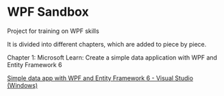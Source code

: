 # WPF Sandbox

Project for training on WPF skills

It is divided into different chapters, which are added to piece by piece.

Chapter 1: Microsoft Learn: Create a simple data application with WPF and Entity Framework 6

[Simple data app with WPF and Entity Framework 6 - Visual Studio (Windows)](https://learn.microsoft.com/en-us/visualstudio/data-tools/create-a-simple-data-application-with-wpf-and-entity-framework-6?view=vs-2022)

